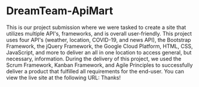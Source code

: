 # DreamTeam-ApiMart
This is our project submission where we were tasked to create a site that utilizes multiple API's, frameworks, and is overall user-friendly. This project uses four API's (weather, location, COVID-19, and news API), the Bootstrap Framework, the jQuery Framework, the Google Cloud Platform, HTML, CSS, JavaScript, and more to deliver an all in one location to access general, but necessary, information. During the delivery of this project, we used the Scrum Framework, Kanban Framework, and Agile Principles to successfully deliver a product that fulfilled all requirements for the end-user.  You can view the live site at the following URL:   Thanks!
